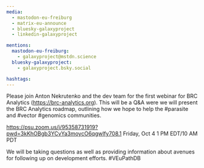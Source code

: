 ```yaml
---
media:
  - mastodon-eu-freiburg
  - matrix-eu-announce
  - bluesky-galaxyproject
  - linkedin-galaxyproject

mentions:
  mastodon-eu-freiburg:
    - galaxyproject@mstdn.science
  bluesky-galaxyproject:
    - galaxyproject.bsky.social

hashtags:
---
```


Please join Anton Nekrutenko and the dev team for the first webinar for BRC Analytics (https://brc-analytics.org). This will be a Q&A were we will present the BRC Analytics roadmap, outlining how we hope to help the #parasite and #vector #genomics communities.

https://psu.zoom.us/j/95358731919?pwd=3kKhOBgb3YCvYa3moycO6qgwlfy708.1
Friday, Oct 4
1 PM EDT/10 AM PDT

We will be taking questions as well as providing information about avenues for following up on development efforts. #VEuPathDB
